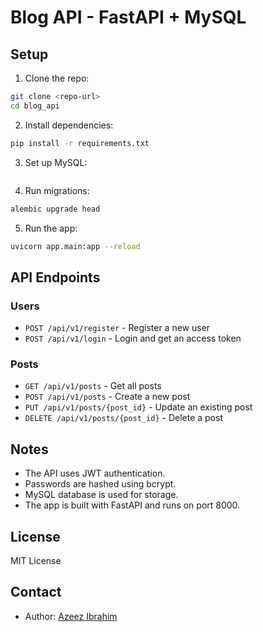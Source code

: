 # Blog API - FastAPI + MySQL

## Setup

1. Clone the repo:
```bash
git clone <repo-url>
cd blog_api
```

2. Install dependencies:
```bash
pip install -r requirements.txt
```

3. Set up MySQL:
```bash

```

4. Run migrations:
```bash
alembic upgrade head
```

5. Run the app:
```bash
uvicorn app.main:app --reload
```

## API Endpoints

### Users

- `POST /api/v1/register` - Register a new user
- `POST /api/v1/login` - Login and get an access token

### Posts

- `GET /api/v1/posts` - Get all posts
- `POST /api/v1/posts` - Create a new post
- `PUT /api/v1/posts/{post_id}` - Update an existing post
- `DELETE /api/v1/posts/{post_id}` - Delete a post

## Notes

- The API uses JWT authentication.
- Passwords are hashed using bcrypt.
- MySQL database is used for storage.
- The app is built with FastAPI and runs on port 8000.

## License

MIT License

## Contact

- Author: [Azeez Ibrahim](mailto:azeezibrahim02@gmail.com)
